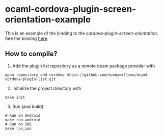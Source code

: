 # ocaml-cordova-plugin-screen-orientation-example

This is an example of the binding to the *cordova-plugin-screen-orientation*. See the
binding [here](https://github.com/dannywillems/ocaml-cordova-plugin-screen-orientation).

## How to compile?

1. Add the plugin list repository as a remote opam package provider with
```Shell
opam repository add cordova https://github.com/dannywillems/ocaml-cordova-plugin-list.git
```

2. Initialize the project directory with
```
make init
```

3. Run (and build).
```
# Run on Android
make run_android
# Run on iOS
make run_ios
```
